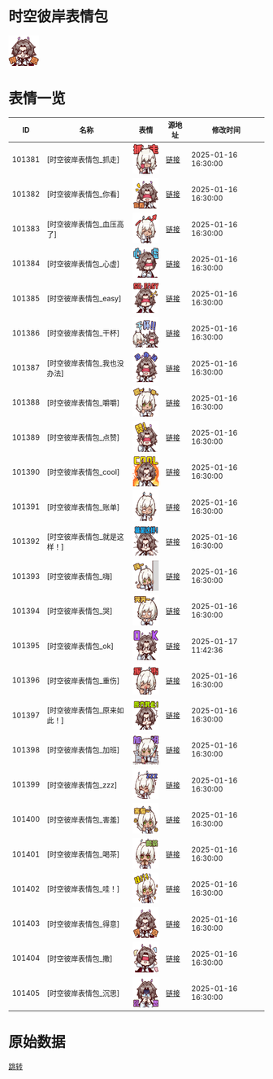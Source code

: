 # 时空彼岸表情包

<img src="./cover.png" height="60" alt="cover" />

# 表情一览

|ID|名称|表情|源地址|修改时间|
|----|----|----|----|----|
|101381|[时空彼岸表情包_抓走]|<img src="./pic/101381_%5B时空彼岸表情包_抓走%5D.png" height="60" alt="抓走"/>|[链接](https://i0.hdslb.com/bfs/garb/fbdeeeb345c142329af713ee91e52d8ecd5a41fa.png)|2025-01-16 16:30:00|
|101382|[时空彼岸表情包_你看]|<img src="./pic/101382_%5B时空彼岸表情包_你看%5D.png" height="60" alt="你看"/>|[链接](https://i0.hdslb.com/bfs/garb/8c55324444453bc8be3348e391204dea770057ea.png)|2025-01-16 16:30:00|
|101383|[时空彼岸表情包_血压高了]|<img src="./pic/101383_%5B时空彼岸表情包_血压高了%5D.png" height="60" alt="血压高了"/>|[链接](https://i0.hdslb.com/bfs/garb/ce3f56e8a595a72884f504f3c8e6a28a18a0f557.png)|2025-01-16 16:30:00|
|101384|[时空彼岸表情包_心虚]|<img src="./pic/101384_%5B时空彼岸表情包_心虚%5D.png" height="60" alt="心虚"/>|[链接](https://i0.hdslb.com/bfs/garb/ba9a6803fd3caf627fad022e136e2e8c0b247b56.png)|2025-01-16 16:30:00|
|101385|[时空彼岸表情包_easy]|<img src="./pic/101385_%5B时空彼岸表情包_easy%5D.png" height="60" alt="easy"/>|[链接](https://i0.hdslb.com/bfs/garb/2cf9b7e647fe045594a563f619fba9456b46bcb5.png)|2025-01-16 16:30:00|
|101386|[时空彼岸表情包_干杯]|<img src="./pic/101386_%5B时空彼岸表情包_干杯%5D.png" height="60" alt="干杯"/>|[链接](https://i0.hdslb.com/bfs/garb/6b88c7989181d767e1be95913751a9133b66ba73.png)|2025-01-16 16:30:00|
|101387|[时空彼岸表情包_我也没办法]|<img src="./pic/101387_%5B时空彼岸表情包_我也没办法%5D.png" height="60" alt="我也没办法"/>|[链接](https://i0.hdslb.com/bfs/garb/6f8ff2701c2aefce7b9b561cb0f4219a80123402.png)|2025-01-16 16:30:00|
|101388|[时空彼岸表情包_嚼嚼]|<img src="./pic/101388_%5B时空彼岸表情包_嚼嚼%5D.png" height="60" alt="嚼嚼"/>|[链接](https://i0.hdslb.com/bfs/garb/dd1938acd58107646392e565b806e786e70c06cb.png)|2025-01-16 16:30:00|
|101389|[时空彼岸表情包_点赞]|<img src="./pic/101389_%5B时空彼岸表情包_点赞%5D.png" height="60" alt="点赞"/>|[链接](https://i0.hdslb.com/bfs/garb/85a88ef958ffeb10027b58e7d2b677cb3e2beb52.png)|2025-01-16 16:30:00|
|101390|[时空彼岸表情包_cool]|<img src="./pic/101390_%5B时空彼岸表情包_cool%5D.png" height="60" alt="cool"/>|[链接](https://i0.hdslb.com/bfs/garb/97f103a07d8a1e1bf943ae85fe78585e8fdc4361.png)|2025-01-16 16:30:00|
|101391|[时空彼岸表情包_账单]|<img src="./pic/101391_%5B时空彼岸表情包_账单%5D.png" height="60" alt="账单"/>|[链接](https://i0.hdslb.com/bfs/garb/409d451623ac01b522ede850a3f2b52f314b49b3.png)|2025-01-16 16:30:00|
|101392|[时空彼岸表情包_就是这样！]|<img src="./pic/101392_%5B时空彼岸表情包_就是这样！%5D.png" height="60" alt="就是这样！"/>|[链接](https://i0.hdslb.com/bfs/garb/cdfecfaa8fabcd381bcde8fecae9366332511d0f.png)|2025-01-16 16:30:00|
|101393|[时空彼岸表情包_嗨]|<img src="./pic/101393_%5B时空彼岸表情包_嗨%5D.png" height="60" alt="嗨"/>|[链接](https://i0.hdslb.com/bfs/garb/0aacd14b66aa15eb7a04e3e590d3b3d72f432e2e.png)|2025-01-16 16:30:00|
|101394|[时空彼岸表情包_哭]|<img src="./pic/101394_%5B时空彼岸表情包_哭%5D.png" height="60" alt="哭"/>|[链接](https://i0.hdslb.com/bfs/garb/f3701d00c7ffe096b15f2085d0c68774608aed5c.png)|2025-01-16 16:30:00|
|101395|[时空彼岸表情包_ok]|<img src="./pic/101395_%5B时空彼岸表情包_ok%5D.png" height="60" alt="ok"/>|[链接](https://i0.hdslb.com/bfs/garb/item/a7f38d919e4ea94db747f7873a53072cf387dad4.png)|2025-01-17 11:42:36|
|101396|[时空彼岸表情包_重伤]|<img src="./pic/101396_%5B时空彼岸表情包_重伤%5D.png" height="60" alt="重伤"/>|[链接](https://i0.hdslb.com/bfs/garb/68f518798a4952494edf70d8939f71fef75b4061.png)|2025-01-16 16:30:00|
|101397|[时空彼岸表情包_原来如此！]|<img src="./pic/101397_%5B时空彼岸表情包_原来如此！%5D.png" height="60" alt="原来如此！"/>|[链接](https://i0.hdslb.com/bfs/garb/da551482755de687f03ac156dd72558ef14b5468.png)|2025-01-16 16:30:00|
|101398|[时空彼岸表情包_加班]|<img src="./pic/101398_%5B时空彼岸表情包_加班%5D.png" height="60" alt="加班"/>|[链接](https://i0.hdslb.com/bfs/garb/a2142b6b6ab61f73ca5ef22373559a00cbba6b2d.png)|2025-01-16 16:30:00|
|101399|[时空彼岸表情包_zzz]|<img src="./pic/101399_%5B时空彼岸表情包_zzz%5D.png" height="60" alt="zzz"/>|[链接](https://i0.hdslb.com/bfs/garb/9ba92757a7eed8762fd3557ef0bfded4c9702345.png)|2025-01-16 16:30:00|
|101400|[时空彼岸表情包_害羞]|<img src="./pic/101400_%5B时空彼岸表情包_害羞%5D.png" height="60" alt="害羞"/>|[链接](https://i0.hdslb.com/bfs/garb/c93b8efb23ce323a842900fcaaabf8ff2da3e569.png)|2025-01-16 16:30:00|
|101401|[时空彼岸表情包_喝茶]|<img src="./pic/101401_%5B时空彼岸表情包_喝茶%5D.png" height="60" alt="喝茶"/>|[链接](https://i0.hdslb.com/bfs/garb/eaf7756357cd91ebe09b34daf0df6069ed61acb1.png)|2025-01-16 16:30:00|
|101402|[时空彼岸表情包_哇！]|<img src="./pic/101402_%5B时空彼岸表情包_哇！%5D.png" height="60" alt="哇！"/>|[链接](https://i0.hdslb.com/bfs/garb/1a9a5cb1a586a93daccfbcdd9cc0c47350fb3de4.png)|2025-01-16 16:30:00|
|101403|[时空彼岸表情包_得意]|<img src="./pic/101403_%5B时空彼岸表情包_得意%5D.png" height="60" alt="得意"/>|[链接](https://i0.hdslb.com/bfs/garb/c417e00a5130999e65ebda0fd173318be952081b.png)|2025-01-16 16:30:00|
|101404|[时空彼岸表情包_撒]|<img src="./pic/101404_%5B时空彼岸表情包_撒%5D.png" height="60" alt="撒"/>|[链接](https://i0.hdslb.com/bfs/garb/d0c266df9ac514fa459a8d012f7984b7c80f99a2.png)|2025-01-16 16:30:00|
|101405|[时空彼岸表情包_沉思]|<img src="./pic/101405_%5B时空彼岸表情包_沉思%5D.png" height="60" alt="沉思"/>|[链接](https://i0.hdslb.com/bfs/garb/1aefc6b43e98a3d8ae4f3abfdb4f7a2ee8747c18.png)|2025-01-16 16:30:00|

# 原始数据

[跳转](./raw.json)

